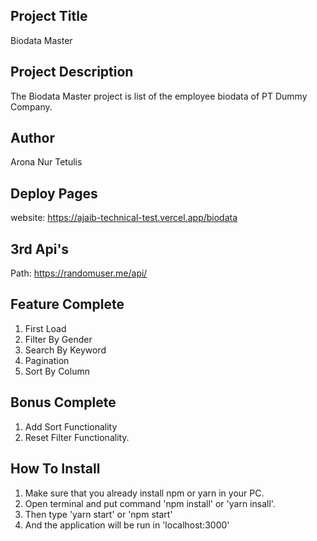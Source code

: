 ## Project Title

   Biodata Master

## Project Description 

   The Biodata Master project is list of the employee biodata of PT Dummy Company.

## Author

Arona Nur Tetulis

## Deploy Pages

website: https://ajaib-technical-test.vercel.app/biodata

## 3rd Api's

Path: https://randomuser.me/api/

## Feature Complete

1. First Load
2. Filter By Gender
3. Search By Keyword
4. Pagination
5. Sort By Column

## Bonus Complete

1. Add Sort Functionality
2. Reset Filter Functionality.

## How To Install

1. Make sure that you already install npm or yarn in your PC.
2. Open terminal and put command 'npm install' or 'yarn insall'.
3. Then type 'yarn start' or 'npm start'
4. And the application will be run in 'localhost:3000'
